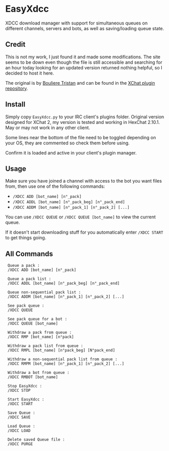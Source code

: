 EasyXdcc
========

XDCC download manager with support for simultaneous queues on different channels, servers and bots, as well as saving/loading queue state.

## Credit

This is not my work, I just found it and made some modifications. The site seems to be down even though the file is still accessible and searching for an hour today looking for an updated version returned nothing helpful, so I decided to host it here.

The original is by [Bouliere Tristan](mailto:boulieretristan@aliceadsl.fr) and can be found in the [XChat plugin repository](http://xchat.org/cgi-bin/search.pl?str=easyxdcc&cat=0&Submit=Search).

## Install

Simply copy `EasyXdcc.py` to your IRC client's plugins folder. Original version designed for XChat 2, my version is tested and working in HexChat 2.10.1. May or may not work in any other client.

Some lines near the bottom of the file need to be toggled depending on your OS, they are commented so check them before using.

Confirm it is loaded and active in your client's plugin manager.

## Usage

Make sure you have joined a channel with access to the bot you want files from, then use one of the following commands:

* `/XDCC ADD [bot_name] [n°_pack]`
* `/XDCC ADDL [bot_name] [n°_pack_beg] [n°_pack_end]`
* `/XDCC ADDM [bot_name] [n°_pack_1] [n°_pack_2] [...]`

You can use `/XDCC QUEUE` or `/XDCC QUEUE [bot_name]` to view the current queue.

If it doesn't start downloading stuff for you automatically enter `/XDCC START` to get things going.

## All Commands

```
 Queue a pack :
 /XDCC ADD [bot_name] [n°_pack]
 
 Queue a pack list :
 /XDCC ADDL [bot_name] [n°_pack_beg] [n°_pack_end]
 
 Queue non-sequential pack list :
 /XDCC ADDM [bot_name] [n°_pack_1] [n°_pack_2] [...]
 
 See pack queue :
 /XDCC QUEUE
 
 See pack queue for a bot :
 /XDCC QUEUE [bot_name]
 
 Withdraw a pack from queue :
 /XDCC RMP [bot_name] [n°pack]
 
 Withdraw a pack list from queue :
 /XDCC RMPL [bot_name] [n°pack_beg] [N°pack_end]
 
 Withdraw a non-sequential pack list from queue :
 /XDCC RMPM [bot_name] [n°_pack_1] [n°_pack_2] [...]
 
 Withdraw a bot from queue :
 /XDCC RMBOT [bot_name]
 
 Stop EasyXdcc :
 /XDCC STOP
 
 Start EasyXdcc :
 /XDCC START
 
 Save Queue :
 /XDCC SAVE
 
 Load Queue :
 /XDCC LOAD
 
 Delete saved Queue file :
 /XDCC PURGE
 ```
